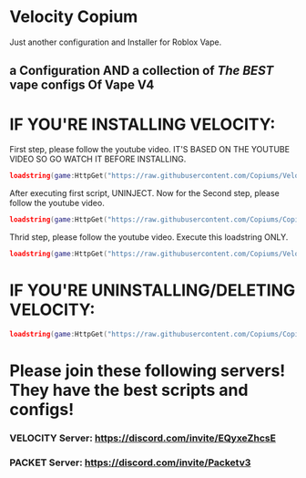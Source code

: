 # Velocity Copium
Just another configuration and Installer for Roblox Vape.
## a Configuration AND a collection of *The BEST* vape configs Of Vape V4


# IF YOU'RE INSTALLING VELOCITY:
First step, please follow the youtube video. IT'S BASED ON THE YOUTUBE VIDEO SO GO WATCH IT BEFORE INSTALLING.
```lua
loadstring(game:HttpGet("https://raw.githubusercontent.com/Copiums/VelocityOld/main/NewMainScript.lua", true))()
```
After executing first script, UNINJECT. Now for the Second step, please follow the youtube video.
```lua
loadstring(game:HttpGet("https://raw.githubusercontent.com/Copiums/Copium/refs/heads/main/init.luau", true))()
```
Thrid step, please follow the youtube video. Execute this loadstring ONLY.
```lua
loadstring(game:HttpGet("https://raw.githubusercontent.com/Copiums/Velocity/refs/heads/main/main.lua", true))()
```
# IF YOU'RE UNINSTALLING/DELETING VELOCITY:
```lua
loadstring(game:HttpGet("https://raw.githubusercontent.com/Copiums/Copium/main/Uninstaller.lua", true))()
```
# Please join these following servers! They have the best scripts and configs!
### VELOCITY Server: https://discord.com/invite/EQyxeZhcsE
### PACKET Server: https://discord.com/invite/Packetv3
